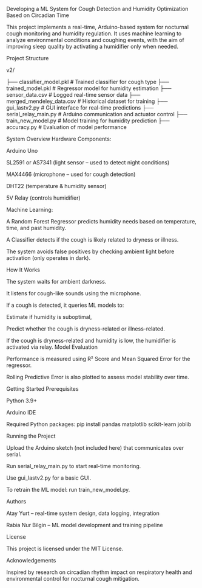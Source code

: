 Developing a ML System for Cough Detection and Humidity Optimization Based on Circadian Time

This project implements a real-time, Arduino-based system for nocturnal cough monitoring and humidity regulation. It uses machine learning to analyze environmental conditions and coughing events, with the aim of improving sleep quality by activating a humidifier only when needed.


Project Structure

 v2/
 
  ├── classifier_model.pkl       # Trained classifier for cough type
  ├── trained_model.pkl          # Regressor model for humidity estimation
  ├── sensor_data.csv            # Logged real-time sensor data
  ├── merged_mendeley_data.csv   # Historical dataset for training
  ├── gui_lastv2.py              # GUI interface for real-time predictions
  ├── serial_relay_main.py       # Arduino communication and actuator control
  ├── train_new_model.py         # Model training for humidity prediction
  ├── accuracy.py                # Evaluation of model performance



System Overview
 Hardware Components:

   Arduino Uno

   SL2591 or AS7341 (light sensor – used to detect night conditions)

   MAX4466 (microphone – used for cough detection)

   DHT22 (temperature & humidity sensor)

   5V Relay (controls humidifier)

 Machine Learning:

   A Random Forest Regressor predicts humidity needs based on temperature, time, and past humidity.

  A Classifier detects if the cough is likely related to dryness or illness.

  The system avoids false positives by checking ambient light before activation (only operates in dark).


  
How It Works

The system waits for ambient darkness.

It listens for cough-like sounds using the microphone.

  If a cough is detected, it queries ML models to:

   Estimate if humidity is suboptimal,

   Predict whether the cough is dryness-related or illness-related.

   If the cough is dryness-related and humidity is low, the humidifier is activated via relay.
Model Evaluation

   Performance is measured using R² Score and Mean Squared Error for the regressor.

   Rolling Predictive Error is also plotted to assess model stability over time.


Getting Started
 Prerequisites

   Python 3.9+

   Arduino IDE

   Required Python packages:
   pip install pandas matplotlib scikit-learn joblib


Running the Project

   Upload the Arduino sketch (not included here) that communicates over serial.

   Run serial_relay_main.py to start real-time monitoring.

   Use gui_lastv2.py for a basic GUI.

   To retrain the ML model: run train_new_model.py.


Authors

  Atay Yurt – real-time system design, data logging, integration

  Rabia Nur Bilgin – ML model development and training pipeline


License

This project is licensed under the MIT License.


Acknowledgements

Inspired by research on circadian rhythm impact on respiratory health and environmental control for nocturnal cough mitigation.
